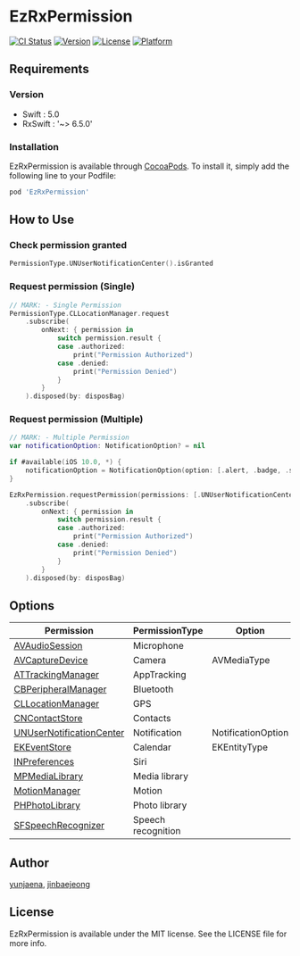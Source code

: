 # EzRxPermission

[![CI Status](https://img.shields.io/travis/yunjaena/EzRxPermission.svg?style=flat)](https://travis-ci.org/yunjaena/EzRxPermission)
[![Version](https://img.shields.io/cocoapods/v/EzRxPermission.svg?style=flat)](https://cocoapods.org/pods/EzRxPermission)
[![License](https://img.shields.io/cocoapods/l/EzRxPermission.svg?style=flat)](https://cocoapods.org/pods/EzRxPermission)
[![Platform](https://img.shields.io/cocoapods/p/EzRxPermission.svg?style=flat)](https://cocoapods.org/pods/EzRxPermission)


## Requirements

### Version

- Swift : 5.0
- RxSwift : '~> 6.5.0'

### Installation

EzRxPermission is available through [CocoaPods](https://cocoapods.org). To install
it, simply add the following line to your Podfile:

```ruby
pod 'EzRxPermission'
```

## How to Use

### Check permission granted

```swift
PermissionType.UNUserNotificationCenter().isGranted
```

### Request permission (Single)

```Swift
// MARK: - Single Permission
PermissionType.CLLocationManager.request
    .subscribe(
        onNext: { permission in
            switch permission.result {
            case .authorized:
                print("Permission Authorized")
            case .denied:
                print("Permission Denied")
            }
        }
    ).disposed(by: disposBag)
```

### Request permission (Multiple)

```swift
// MARK: - Multiple Permission
var notificationOption: NotificationOption? = nil

if #available(iOS 10.0, *) {
    notificationOption = NotificationOption(option: [.alert, .badge, .sound])
}

EzRxPermission.requestPermission(permissions: [.UNUserNotificationCenter(options: notificationOption), .CNContactStore])
    .subscribe(
        onNext: { permission in
            switch permission.result {
            case .authorized:
                print("Permission Authorized")
            case .denied:
                print("Permission Denied")
            }
        }
    ).disposed(by: disposBag)
```

## Options

| Permission                                                                                                        | PermissionType     | Option             |
|-------------------------------------------------------------------------------------------------------------------|--------------------|--------------------|
| [AVAudioSession](https://developer.apple.com/documentation/avfaudio/avaudiosession)                               | Microphone         |                    |
| [AVCaptureDevice](https://developer.apple.com/documentation/avfoundation/avcapturedevice/)                        | Camera             | AVMediaType        |
| [ATTrackingManager](https://developer.apple.com/documentation/apptrackingtransparency/attrackingmanager/)         | AppTracking        |                    |
| [CBPeripheralManager](https://developer.apple.com/documentation/corebluetooth/cbperipheralmanager/)               | Bluetooth          |                    |
| [CLLocationManager](https://developer.apple.com/documentation/corelocation/cllocationmanager/)                    | GPS                |                    |
| [CNContactStore](https://developer.apple.com/documentation/contacts/cncontactstore/)                              | Contacts           |                    |
| [UNUserNotificationCenter](https://developer.apple.com/documentation/usernotifications/unusernotificationcenter/) | Notification       | NotificationOption |
| [EKEventStore](https://developer.apple.com/documentation/eventkit/ekeventstore/)                                  | Calendar           | EKEntityType       |
| [INPreferences](https://developer.apple.com/documentation/foundation/preferences/)                                | Siri               |                    |
| [MPMediaLibrary](https://developer.apple.com/documentation/mediaplayer/mpmedialibrary/)                           | Media library      |                    |
| [MotionManager](https://developer.apple.com/documentation/coremotion/cmmotionmanager/)                            | Motion             |                    |
| [PHPhotoLibrary](https://developer.apple.com/documentation/photokit/phphotolibrary/)                              | Photo library      |                    |
| [SFSpeechRecognizer](https://developer.apple.com/documentation/speech/sfspeechrecognizer)                         | Speech recognition |                    |

## Author

[yunjaena](https://github.com/yunjaena), [jinbaejeong](https://github.com/92pino)

## License

EzRxPermission is available under the MIT license. See the LICENSE file for more info.

